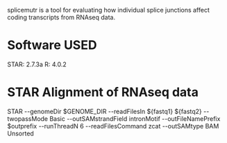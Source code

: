 splicemutr is a tool for evaluating how individual splice junctions affect coding transcripts from RNAseq data.

# Software USED

STAR: 2.7.3a
R: 4.0.2

# STAR Alignment of RNAseq data


STAR --genomeDir $GENOME_DIR --readFilesIn ${fastq1} ${fastq2} --twopassMode Basic --outSAMstrandField intronMotif --outFileNamePrefix $outprefix --runThreadN 6 --readFilesCommand zcat --outSAMtype BAM Unsorted

